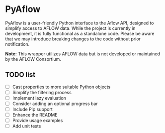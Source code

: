 # PyAflow

PyAflow is a user-friendly Python interface to the Aflow API, designed to simplify access to AFLOW data. While the project is currently in development, it is fully functional as a standalone code. Please be aware that we may introduce breaking changes to the code without prior notification.

**Note:** This wrapper utilizes AFLOW data but is not developed or maintained by the AFLOW Consortium.

## TODO list

- [ ] Cast properties to more suitable Python objects
- [ ] Simplify the filtering process
- [ ] Implement lazy evaluation
- [ ] Consider adding an optional progress bar
- [ ] Include Pip support
- [ ] Enhance the README
- [ ] Provide usage examples
- [ ] Add unit tests
